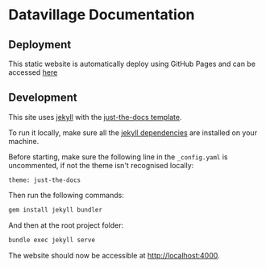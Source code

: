 # Datavillage Documentation

## Deployment

This static  website is automatically deploy using GitHub Pages and can be accessed [here](https://datavillage-me.github.io/developer-documentation/)

## Development

This site uses [jekyll](jekyllrb.com) with the [just-the-docs template](https://github.com/just-the-docs/just-the-docs).

To run it locally, make sure all the [jekyll dependencies](https://jekyllrb.com/docs/installation/) are installed on your machine.

Before starting, make sure the following line in the `_config.yaml` is uncommented, if not the theme isn't recognised locally:

```
theme: just-the-docs
```

Then run the following commands:

```bash
gem install jekyll bundler
```

And then at the root project folder:
```bash
bundle exec jekyll serve
```

The website should now be accessible at [http://localhost:4000](http://localhost:4000).